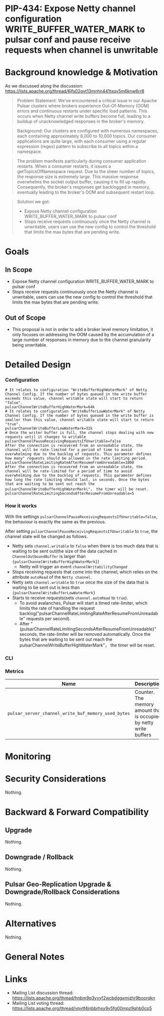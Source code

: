 # PIP-434: Expose Netty channel configuration WRITE_BUFFER_WATER_MARK to pulsar conf and pause receive requests when channel is unwritable

# Background knowledge & Motivation

As we discussed along the discussion: https://lists.apache.org/thread/6jfs02ovt13mnhn441txqy5m6knw6rr8

> Problem Statement:
> We've encountered a critical issue in our Apache Pulsar clusters where brokers experience Out-Of-Memory (OOM) errors and continuous restarts under specific load patterns. This occurs when Netty channel write buffers become full, leading to a buildup of unacknowledged responses in the broker's memory.

> Background:
> Our clusters are configured with numerous namespaces, each containing approximately 8,000 to 10,000 topics. Our consumer applications are quite large, with each consumer using a regular expression (regex) pattern to subscribe to all topics within a namespace.

> The problem manifests particularly during consumer application restarts. When a consumer restarts, it issues a getTopicsOfNamespace request. Due to the sheer number of topics, the response size is extremely large. This massive response overwhelms the socket output buffer, causing it to fill up rapidly. Consequently, the broker's responses get backlogged in memory, eventually leading to the broker's OOM and subsequent restart loop.

> Solution we got:
> - Expose Netty channel configuration WRITE_BUFFER_WATER_MARK to pulsar conf
> - Stops receive requests continuously once the Netty channel is unwritable, users can use the new config to control the threshold that limits the max bytes that are pending write.

# Goals

## In Scope
- Expose Netty channel configuration WRITE_BUFFER_WATER_MARK to pulsar conf
- Stops receive requests continuously once the Netty channel is unwritable, users can use the new config to control the threshold that limits the max bytes that are pending write.

## Out of Scope

- This proposal is not in order to add a broker level memory limitation, it only focuses on addressing the OOM caused by the accumulation of a large number of responses in memory due to the channel granularity being unwritable. 

# Detailed Design

### Configuration

```shell
# It relates to configuration "WriteBufferHighWaterMark" of Netty Channel Config. If the number of bytes queued in the write buffer exceeds this value, channel writable state will start to return "false".
pulsarChannelWriteBufferHighWaterMark=64k
# It relates to configuration "WriteBufferLowWaterMark" of Netty Channel Config. If the number of bytes queued in the write buffer is smaller than this value, channel writable state will start to return "true".
pulsarChannelWriteBufferLowWaterMark=32k
# Once the writer buffer is full, the channel stops dealing with new requests until it changes to writable
pulsarChannelPauseReceivingRequestsIfUnwritable=false
After the connection is recovered from an unreadable state, the channel will be rate-limited for a period of time to avoid overwhelming due to the backlog of requests. This parameter defines how many" requests should be allowed in the rate limiting period.
pulsarChannelRateLimitingRateAfterResumeFromUnreadable=1000
After the connection is recovered from an unreadable state, the channel will be rate-limited for a period of time to avoid overwhelming due to the backlog of requests. This parameter defines how long the rate limiting should last, in seconds. Once the bytes that are waiting to be sent out reach the pulsarChannelWriteBufferHighWaterMark\"， the timer will be reset.
pulsarChannelRateLimitingSecondsAfterResumeFromUnreadable=5
```

### How it works
With the settings `pulsarChannelPauseReceivingRequestsIfUnwritable=false`, the behaviour is exactly the same as the previous.

After setting `pulsarChannelPauseReceivingRequestsIfUnwritable` to `true`, the channel state will be changed as follows.
- Netty sets `channel.writable` to `false` when there is too much data that is waiting to be sent out(the size of the data cached in `ChannelOutboundBuffer` is larger than `{pulsarChannelWriteBufferHighWaterMark}`)
  - Netty will trigger an event `channelWritabilityChanged`
- Stops receiving requests that come into the channel, which relies on the attribute `autoRead` of the `Netty channel`.
- Netty sets `channel.writable` to `true` once the size of the data that is waiting to be sent out is less than `{pulsarChannelWriteBufferLowWaterMark}`
- Starts to receive requests(sets `channel.autoRead` to `true`).
  - To avoid avalanches, Pulsar will start a timed rate-limiter, which limits the rate of handling the request backlog("pulsarChannelRateLimitingRateAfterResumeFromUnreadable" requests per second).
  - After "{pulsarChannelRateLimitingSecondsAfterResumeFromUnreadable}" seconds, the rate-limiter will be removed automatically. Once the bytes that are waiting to be sent out reach the pulsarChannelWriteBufferHighWaterMark\"， the timer will be reset.

### CLI

### Metrics
| Name                                                 | Description                                                                                 | Attributes   | Units|
|------------------------------------------------------|---------------------------------------------------------------------------------------------|--------------| --- |
| `pulsar_server_channel_write_buf_memory_used_bytes` | Counter. The memory amount that is occupied by netty write buffers                      | cluster | - |


# Monitoring


# Security Considerations
Nothing.

# Backward & Forward Compatibility

## Upgrade
Nothing.

## Downgrade / Rollback
Nothing.

## Pulsar Geo-Replication Upgrade & Downgrade/Rollback Considerations
Nothing.

# Alternatives
Nothing.

# General Notes

# Links

<!--
Updated afterwards
-->
* Mailing List discussion thread: https://lists.apache.org/thread/hnbm9q3yvyf2wcbdggxmjzhr9boorqkn
* Mailing List voting thread: https://lists.apache.org/thread/vpvtf4jnbbrhsy9y5fg00mpz9qhb0cp5
